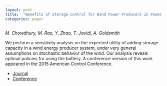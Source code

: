 ```yaml
---
layout: post
title:  "Benefits of Storage Control for Wind Power Producers in Power Markets"
categories: paper
---
```

_M. Chowdhury, M. Rao, Y. Zhao, T. Javidi, A. Goldsmith_

<!--more-->
We perform a sensitivity analysis on the expected utility of adding storage capacity in a wind energy producer system, under very general assumptions on stochastic behavior of the wind.    Our analysis reveals optimal policies for using the battery.  A conference version of this work appeared in the 2015 American Control Conference.

- [Journal](https://ieeexplore.ieee.org/document/7467527)
- [Conference](https://ieeexplore.ieee.org/document/7172230)

